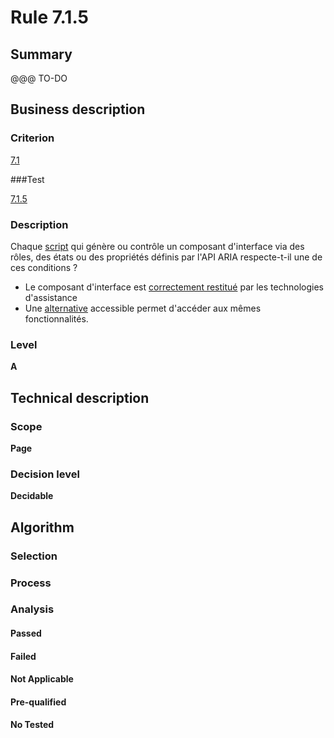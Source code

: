 # Rule 7.1.5

## Summary

@@@ TO-DO

## Business description

### Criterion

[7.1](http://references.modernisation.gouv.fr/sites/default/files/RGAA3_RC2-1/referentiel_technique.htm#crit-7-1)

###Test

[7.1.5](http://references.modernisation.gouv.fr/sites/default/files/RGAA3_RC2-1/referentiel_technique.htm#test-7.1.5)

### Description

Chaque <a href="http://references.modernisation.gouv.fr/sites/default/files/RGAA3_RC2-1/glossaire.htm#mScript">script</a> qui g&eacute;n&egrave;re ou contr&ocirc;le un composant d'interface via des r&ocirc;les, des &eacute;tats ou des propri&eacute;t&eacute;s d&eacute;finis par l'API ARIA respecte-t-il une de ces conditions ? 
 
 * Le composant d'interface est <a href="http://references.modernisation.gouv.fr/sites/default/files/RGAA3_RC2-1/glossaire.htm#mRestitutionCorrecte"></a><a href="http://references.modernisation.gouv.fr/sites/default/files/RGAA3_RC2-1/glossaire.htm#mRestitutionCorrecte">correctement restitu&eacute;</a> par les technologies d'assistance 
 * Une <a href="http://references.modernisation.gouv.fr/sites/default/files/RGAA3_RC2-1/glossaire.htm#mAltScript">alternative</a> accessible permet d'acc&eacute;der aux m&ecirc;mes fonctionnalit&eacute;s. 


### Level

**A**

## Technical description

### Scope

**Page**

### Decision level

**Decidable**

## Algorithm

### Selection

### Process

### Analysis

#### Passed

#### Failed

#### Not Applicable

#### Pre-qualified

#### No Tested 






